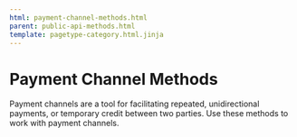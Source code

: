 ```yaml
---
html: payment-channel-methods.html
parent: public-api-methods.html
template: pagetype-category.html.jinja
---
```

# Payment Channel Methods
Payment channels are a tool for facilitating repeated, unidirectional payments, or temporary credit between two parties. Use these methods to work with payment channels.